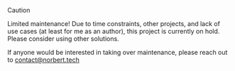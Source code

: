 > [!CAUTION]
> Limited maintenance! Due to time constraints, other projects, and lack of use cases (at least for me as an author), this project is currently
> on hold. Please consider using other solutions. 

If anyone would be interested in taking over maintenance, please reach out to contact@norbert.tech
